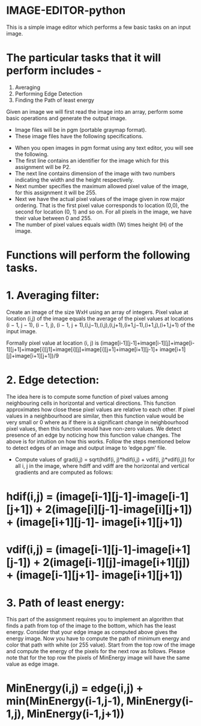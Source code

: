 # IMAGE-EDITOR-python

This is a simple image editor which performs a few basic tasks on an input image. 

# The particular tasks that it will perform includes - 
1. Averaging
2. Performing Edge Detection
3. Finding the Path of least energy


Given an image we will first read the image into an array, perform some basic operations
and generate the output image. 

* Image files will be in pgm (portable graymap format). 
* These image files have the following specifications. 
- When you open images in pgm format using any text editor, you will see the following.
- The first line contains an identifier for the image which for this assignment will be P2. 
- The next line contains dimension of the image with two numbers indicating the width and the height respectively.
-  Next number specifies the maximum allowed pixel value of the image, for this assignment it will be 255. 
-  Next we have the actual pixel values of the image given in row major ordering. That is the first
   pixel value corresponds to location (0,0), the second for location (0, 1) and so on. For all pixels in the
   image, we have their value between 0 and 255. 
- The number of pixel values equals width (W) times height (H) of the image.

# Functions will perform the following tasks. 

# 1. Averaging filter:
  Create an image of the size WxH using an array of integers. Pixel value at location (i,j) of the image equals the
  average of the pixel values at locations (i − 1, j − 1), (i − 1, j), (i − 1, j + 1),(i,j−1),(i,j),(i,j+1),(i+1,j−1),(i+1,j),(i+1,j+1) of the input image. 
  
  Formally pixel value at location (i, j) is
  (image[i-1][j-1]+image[i-1][j]+image[i-1][j+1]+image[i][j1]+image[i][j]+image[i][j+1]+image[i+1][j-1]+ image[i+1][j]+image[i+1][j+1])/9 
  
# 2. Edge detection:
  The idea here is to compute some function of pixel values among neighbouring cells in horizontal and vertical directions. 
  This function approximates how close these pixel values are relative to each other. If pixel values in a neighbourhood are 
  similar, then this function value would be very small or 0 where as if there is a significant change in neighbourhood pixel
  values, then this function would have non-zero values. We detect presence of an edge by noticing how this function value changes. 
  The above is for intuition on how this works. Follow the steps mentioned below to detect edges of an image and output image to 
  ‘edge.pgm’ file.
  - Compute values of grad(i,j) = sqrt(hdif(i, j)*hdif(i,j) + vdif(i, j)*vdif(i,j)) for all i, j in the image,
    where hdiff and vdiff are the horizontal and vertical gradients and are computed as follows:
   # hdif(i,j) = (image[i-1][j-1]-image[i-1][j+1]) + 2(image[i][j-1]-image[i][j+1]) + (image[i+1][j-1]- image[i+1][j+1])
   # vdif(i,j) = (image[i-1][j-1]-image[i+1][j-1]) + 2(image[i-1][j]-image[i+1][j]) + (image[i-1][j+1]- image[i+1][j+1]) 
  
# 3. Path of least energy:
  This part of the assignment requires you to implement an algorithm that finds a path from top of the image to the bottom, 
  which has the least energy. Consider that your edge image as computed above gives the energy image. Now you have to compute 
  the path of minimum energy and color that path with white (or 255 value). Start from the top row of the image and compute 
  the energy of the pixels for the next row as follows. Please note that for the top row the pixels of MinEnergy image will 
  have the same value as edge image.

  # MinEnergy(i,j) = edge(i,j) + min(MinEnergy(i-1,j-1), MinEnergy(i-1,j), MinEnergy(i-1,j+1))
  
  
  
  
